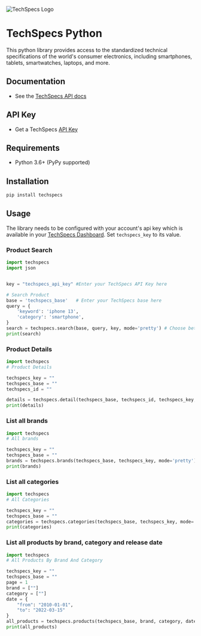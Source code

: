 ![TechSpecs Logo](https://i.imgur.com/66FTQSP.jpg)



# TechSpecs Python

This python library provides access to the standardized technical specifications of the world's consumer electronics, including smartphones, tablets, smartwatches, laptops, and more. 

## Documentation

-   See the [TechSpecs API docs](https://techspecs.readme.io)

## API Key

-   Get a TechSpecs [API Key](https://developer.dashboard.techspecs.io/)


## Requirements

-   Python 3.6+ (PyPy supported)


## Installation

```sh
pip install techspecs
```

## Usage

The library needs to be configured with your account's api key which is
available in your [TechSpecs Dashboard](https://developer.dashboard.techspecs.io/). Set `techspecs_key` to its
value.

### Product Search

```python
import techspecs
import json


key = "techspecs_api_key" #Enter your TechSpecs API Key here

# Search Product
base = 'techspecs_base'   # Enter your TechSpecs base here
query = {
    'keyword': 'iphone 13',
    'category': 'smartphone',
}
search = techspecs.search(base, query, key, mode='pretty') # Choose between "pretty" or "raw" mode for viewing response.
print(search)

```

### Product Details

```python
import techspecs
# Product Details

techspecs_key = ""
techspecs_base = ""
techspecs_id = ""

details = techspecs.detail(techspecs_base, techspecs_id, techspecs_key, mode='pretty') # Choose between "pretty" or "raw" mode for viewing response.
print(details)

```

### List all brands
```python
import techspecs
# All brands

techspecs_key = ""
techspecs_base = ""
brands = techspecs.brands(techspecs_base, techspecs_key, mode='pretty') # Choose between "pretty" or "raw" mode for viewing response.
print(brands)


```
### List all categories
```python
import techspecs
# All Categories

techspecs_key = ""
techspecs_base = ""
categories = techspecs.categories(techspecs_base, techspecs_key, mode='pretty') # Choose between "pretty" or "raw" mode for viewing response.
print(categories)

```
### List all products by brand, category and release date
```python
import techspecs
# All Products By Brand And Category

techspecs_key = ""
techspecs_base = ""
page = 1
brand = [""]
category = [""]
date = {
    "from": "2010-01-01",
    "to": "2022-03-15"
}
all_products = techspecs.products(techspecs_base, brand, category, date, page, techspecs_key, mode='pretty') # Choose between "pretty" or "raw" mode for viewing response.
print(all_products)
```


